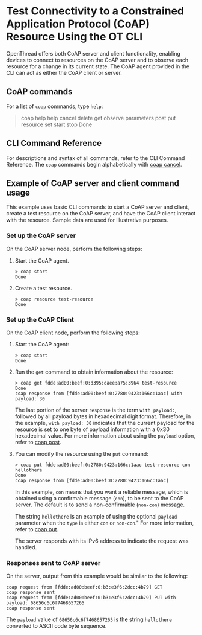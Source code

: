 # Test Connectivity to a Constrained Application Protocol (CoAP) Resource Using the OT CLI

OpenThread offers both CoAP server and client functionality, enabling devices
to connect to resources on the CoAP server and to observe each resource for
a change in its current state. The CoAP agent provided in the CLI can act
as either the CoAP client or server.

## CoAP commands

For a list of `coap` commands, type `help`:

> coap help
help
cancel
delete
get
observe
parameters
post
put
resource
set
start
stop
Done

## CLI Command Reference

For descriptions and syntax of all commands, refer to the CLI Command Reference.
The `coap` commands begin alphabetically with
[coap cancel](https://openthread.io/reference/cli/commands#coap_cancel).

## Example of CoAP server and client command usage

This example uses basic CLI commands to start a CoAP server and client, create
a test resource on the CoAP server, and have the CoAP client interact with the resource.
Sample data are used for illustrative purposes.

### Set up the CoAP server

On the CoAP server node, perform the following steps:

1. Start the CoAP agent.

   ```
   > coap start
   Done
   ```

1. Create a test resource.

   ```
   > coap resource test-resource
   Done
   ```

### Set up the CoAP Client

On the CoAP client node, perform the following steps:

1. Start the CoAP agent:

   ```
   > coap start
   Done
   ```

1. Run the `get` command to obtain information about the resource:

   ```
   > coap get fdde:ad00:beef:0:d395:daee:a75:3964 test-resource
   Done
   coap response from [fdde:ad00:beef:0:2780:9423:166c:1aac] with payload: 30
   ```
   The last portion of the server `response` is the term
   `with payload:`, followed
   by all payload bytes in hexadecimal digit format.
   Therefore, in the example, `with payload: 30` indicates that
   the current payload for the resource is set to
   one byte of payload information with a 0x30 hexadecimal value.
   For more information about using the `payload` option, refer to 
   [coap post](https://openthread.io/reference/cli/commands#coap_post). 

1. You can modify the resource using the `put` command:

   ```
   > coap put fdde:ad00:beef:0:2780:9423:166c:1aac test-resource con hellothere
   Done
   coap response from [fdde:ad00:beef:0:2780:9423:166c:1aac]
   ```
   In this example, `con` means that you want a reliable message, which is
   obtained using a confirmable message (`con`), to be sent to the CoAP server.
   The default is to send a non-confirmable (`non-con`) message.

   The string `hellothere` is an example of using the optional `payload`
   parameter when the `type` is either `con` or `non-con`."
   For more information, refer to
   [coap put](https://openthread.io/reference/cli/commands#coap_put).

   The server responds with its IPv6 address to indicate the request was handled.

### Responses sent to CoAP server

On the server, output from this example would be similar to the following:

```
coap request from [fdde:ad00:beef:0:b3:e3f6:2dcc:4b79] GET
coap response sent
coap request from [fdde:ad00:beef:0:b3:e3f6:2dcc:4b79] PUT with payload: 68656c6c6f7468657265
coap response sent
```

The `payload` value of `68656c6c6f7468657265` is the string `hellothere` converted
to ASCII code byte sequence.



